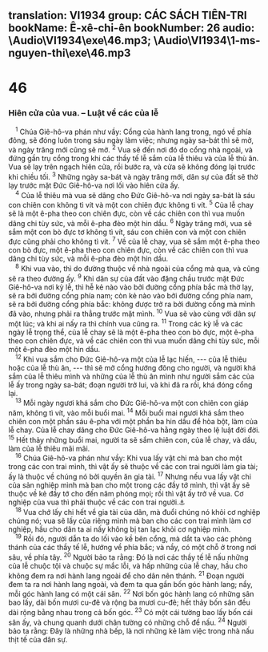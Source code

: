 translation: VI1934
group: CÁC SÁCH TIÊN-TRI
bookName: Ê-xê-chi-ên 
bookNumber: 26
audio: \Audio\VI1934\exe\46.mp3; \Audio\VI1934\1-ms-nguyen-thi\exe\46.mp3
-------

<div class="title"><h1>46</h1><h3>Hiên cửa của vua. – Luật về các của lễ</h3></div>
<span class="verse exe_46_1"> <sup>1</sup> Chúa Giê-hô-va phán như vầy: Cổng của hành lang trong, ngó về phía đông, sẽ đóng luôn trong sáu ngày làm việc; nhưng ngày sa-bát thì sẽ mở, và ngày trăng mới cũng sẽ mở. </span>
<span class="verse exe_46_2"><sup>2</sup> Vua sẽ đến nơi đó do cổng nhà ngoài, và đứng gần trụ cổng trong khi các thầy tế lễ sắm của lễ thiêu và của lễ thù ân. Vua sẽ lạy trên ngạch hiên cửa, rồi bước ra, và cửa sẽ không đóng lại trước khi chiều tối. </span>
<span class="verse exe_46_3"><sup>3</sup> Những ngày sa-bát và ngày trăng mới, dân sự của đất sẽ thờ lạy trước mặt Đức Giê-hô-va nơi lối vào hiên cửa ấy. <br/></span>
<span class="verse exe_46_4"> <sup>4</sup> Của lễ thiêu mà vua sẽ dâng cho Đức Giê-hô-va nơi ngày sa-bát là sáu con chiên con không tì vít và một con chiên đực không tì vít. </span>
<span class="verse exe_46_5"><sup>5</sup> Của lễ chay sẽ là một ê-pha theo con chiên đực, còn về các chiên con thì vua muốn dâng chi tùy sức, và mỗi ê-pha đèo một hin dầu. </span>
<span class="verse exe_46_6"><sup>6</sup> Ngày trăng mới, vua sẽ sắm một con bò đực tơ không tì vít, sáu con chiên con và một con chiên đực cũng phải cho không tì vít. </span>
<span class="verse exe_46_7"><sup>7</sup> Về của lễ chay, vua sẽ sắm một ê-pha theo con bò đực, một ê-pha theo con chiên đực, còn về các chiên con thì vua dâng chi tùy sức, và mỗi ê-pha đèo một hin dầu. <br/></span>
<span class="verse exe_46_8"> <sup>8</sup> Khi vua vào, thì do đường thuộc về nhà ngoài của cổng mà qua, và cũng sẽ ra theo đường ấy. </span>
<span class="verse exe_46_9"><sup>9</sup> Khi dân sự của đất vào đặng chầu trước mặt Đức Giê-hô-va nơi kỳ lễ, thì hễ kẻ nào vào bởi đường cổng phía bắc mà thờ lạy, sẽ ra bởi đường cổng phía nam; còn kẻ nào vào bởi đường cổng phía nam, sẽ ra bởi đường cổng phía bắc: không được trở ra bởi đường cổng mà mình đã vào, nhưng phải ra thẳng trước mặt mình. </span>
<span class="verse exe_46_10"><sup>10</sup> Vua sẽ vào cùng với dân sự một lúc; và khi ai nấy ra thì chính vua cũng ra. </span>
<span class="verse exe_46_11"><sup>11</sup> Trong các kỳ lễ và các ngày lễ trọng thể, của lễ chay sẽ là một ê-pha theo con bò đực, một ê-pha theo con chiên đực, và về các chiên con thì vua muốn dâng chi tùy sức, mỗi một ê-pha đèo một hin dầu. <br/></span>
<span class="verse exe_46_12"> <sup>12</sup> Khi vua sắm cho Đức Giê-hô-va một của lễ lạc hiến, --- của lễ thiêu hoặc của lễ thù ân, --- thì sẽ mở cổng hướng đông cho người, và người khá sắm của lễ thiêu mình và những của lễ thù ân mình như người sắm các của lễ ấy trong ngày sa-bát; đoạn người trở lui, và khi đã ra rồi, khá đóng cổng lại. <br/></span>
<span class="verse exe_46_13"> <sup>13</sup> Mỗi ngày ngươi khá sắm cho Đức Giê-hô-va một con chiên con giáp năm, không tì vít, vào mỗi buổi mai. </span>
<span class="verse exe_46_14"><sup>14</sup> Mỗi buổi mai ngươi khá sắm theo chiên con một phần sáu ê-pha với một phần ba hin dầu để hòa bột, làm của lễ chay. Của lễ chay dâng cho Đức Giê-hô-va hằng ngày theo lệ luật đời đời. </span>
<span class="verse exe_46_15"><sup>15</sup> Hết thảy những buổi mai, người ta sẽ sắm chiên con, của lễ chay, và dầu, làm của lễ thiêu mãi mãi. <br/></span>
<span class="verse exe_46_16"> <sup>16</sup> Chúa Giê-hô-va phán như vầy: Khi vua lấy vật chi mà ban cho một trong các con trai mình, thì vật ấy sẽ thuộc về các con trai người làm gia tài; ấy là thuộc về chúng nó bởi quyền ăn gia tài. </span>
<span class="verse exe_46_17"><sup>17</sup> Nhưng nếu vua lấy vật chi của sản nghiệp mình mà ban cho một trong các đầy tớ mình, thì vật ấy sẽ thuộc về kẻ đầy tớ cho đến năm phóng mọi; rồi thì vật ấy trở về vua. Cơ nghiệp của vua thì phải thuộc về các con trai người.<a data-toggle="tooltip" data-placement="bottom" title="Le 25:10">⚓</a><br/></span>
<span class="verse exe_46_18"> <sup>18</sup> Vua chớ lấy chi hết về gia tài của dân, mà đuổi chúng nó khỏi cơ nghiệp chúng nó; vua sẽ lấy của riêng mình mà ban cho các con trai mình làm cơ nghiệp, hầu cho dân ta ai nấy không bị tan lạc khỏi cơ nghiệp mình. <br/></span>
<span class="verse exe_46_19"> <sup>19</sup> Rồi đó, người dẫn ta do lối vào kề bên cổng, mà dắt ta vào các phòng thánh của các thầy tế lễ, hướng về phía bắc; và nầy, có một chỗ ở trong nơi sâu, về phía tây. </span>
<span class="verse exe_46_20"><sup>20</sup> Người bảo ta rằng: Đó là nơi các thầy tế lễ nấu những của lễ chuộc tội và chuộc sự mắc lỗi, và hấp những của lễ chay, hầu cho không đem ra nơi hành lang ngoài để cho dân nên thánh. </span>
<span class="verse exe_46_21"><sup>21</sup> Đoạn người đem ta ra nơi hành lang ngoài, và đem ta qua gần bốn góc hành lang; nầy, mỗi góc hành lang có một cái sân. </span>
<span class="verse exe_46_22"><sup>22</sup> Nơi bốn góc hành lang có những sân bao lấy, dài bốn mươi cu-đê và rộng ba mươi cu-đê; hết thảy bốn sân đều dài rộng bằng nhau trong cả bốn góc. </span>
<span class="verse exe_46_23"><sup>23</sup> Có một cái tường bao lấy bốn cái sân ấy, và chung quanh dưới chân tường có những chỗ để nấu. </span>
<span class="verse exe_46_24"><sup>24</sup> Người bảo ta rằng: Đây là những nhà bếp, là nơi những kẻ làm việc trong nhà nấu thịt tế của dân sự. <br/></span>
